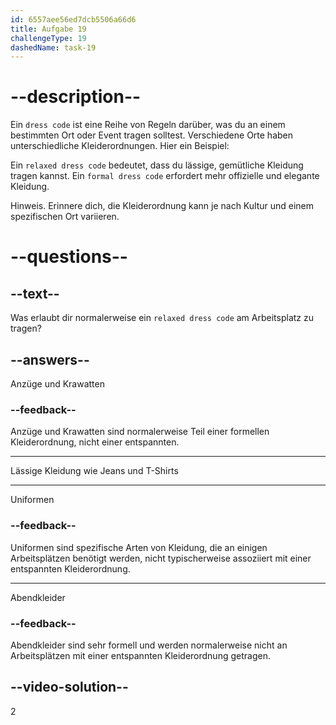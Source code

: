 ```yaml
---
id: 6557aee56ed7dcb5506a66d6
title: Aufgabe 19
challengeType: 19
dashedName: task-19
---
```


# --description--

Ein `dress code` ist eine Reihe von Regeln darüber, was du an einem bestimmten Ort oder Event tragen solltest. Verschiedene Orte haben unterschiedliche Kleiderordnungen. Hier ein Beispiel:

Ein `relaxed dress code` bedeutet, dass du lässige, gemütliche Kleidung tragen kannst. Ein `formal dress code` erfordert mehr offizielle und elegante Kleidung.

Hinweis. Erinnere dich, die Kleiderordnung kann je nach Kultur und einem spezifischen Ort variieren.

# --questions--

## --text--

Was erlaubt dir normalerweise ein `relaxed dress code` am Arbeitsplatz zu tragen?

## --answers--

Anzüge und Krawatten

### --feedback--

Anzüge und Krawatten sind normalerweise Teil einer formellen Kleiderordnung, nicht einer entspannten.

---

Lässige Kleidung wie Jeans und T-Shirts

---

Uniformen

### --feedback--

Uniformen sind spezifische Arten von Kleidung, die an einigen Arbeitsplätzen benötigt werden, nicht typischerweise assoziiert mit einer entspannten Kleiderordnung.

---

Abendkleider

### --feedback--

Abendkleider sind sehr formell und werden normalerweise nicht an Arbeitsplätzen mit einer entspannten Kleiderordnung getragen.

## --video-solution--

2
